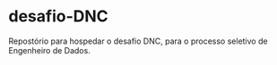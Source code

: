 # desafio-DNC
Repostório para hospedar o desafio DNC, para o processo seletivo de Engenheiro de Dados.
